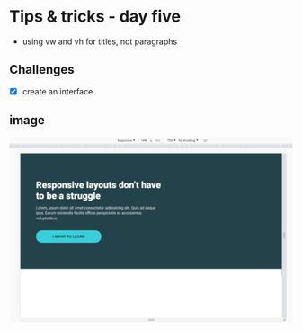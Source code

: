 # Tips & tricks - day five
- using vw and vh for titles, not paragraphs

## Challenges
- [x] create an interface

## image
<img alt="project image" title="#day1" src="../screenshots/day5.jpg" />